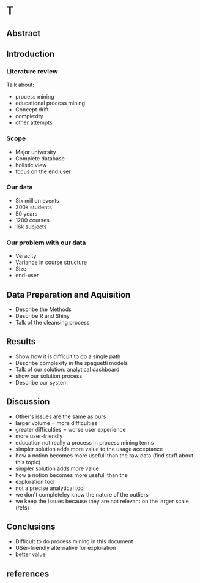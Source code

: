 # T
## Abstract

## Introduction

### Literature review

Talk about:
* process mining
* educational process mining
* Concept drift
* complexity
* other attempts

### Scope

* Major university
* Complete database
* holistic view
* focus on the end user

### Our data

* Six million events
* 300k students
* 50 years
* 1200 courses
* 16k subjects

### Our problem with our data

* Veracity
* Variance in course structure
* Size
* end-user

## Data Preparation and Aquisition

* Describe the Methods
* Describe R and Shiny
* Talk of the cleansing process

## Results

* Show how it is difficult to do a single path
* Describe complexity in the spaguetti models
* Talk of our solution: analytical dashboard
* show our solution process
* Describe our system

## Discussion

* Other's issues are the same as ours
* larger volume = more difficulties
* greater difficulties = worse user experience
* more user-friendly
* education not really a process in process mining terms
* simpler solution adds more value to the usage acceptance
* how a notion becomes more usefull than the raw data (find stuff about this topic)
* simpler solution adds more value
* how a notion becomes more usefull than the 
* exploration tool
* not a precise analytical tool
* we don't completeley know the nature of the outliers
* we keep the issues because they are not relevant on the larger scale (refs)


## Conclusions

* Difficult to do process mining in this document
* USer-friendly alternative for exploration
* better value

## references
